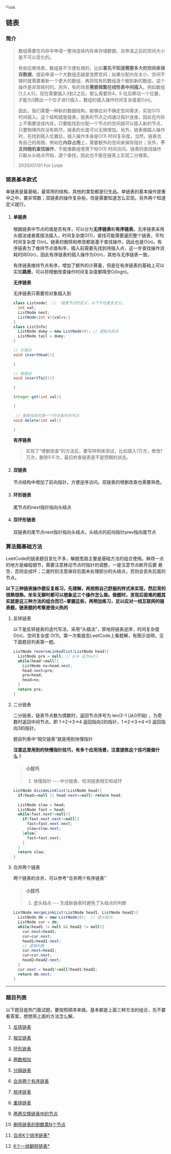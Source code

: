 <p> 
<a href="http://coco66.info:88">
<img src="http://coco66.info:88/leetcode/picture/home.png" alt="小土豆" style="zoom:50%;" /></a>
</p>

## 链表

### 简介

> 数组需要在内存中申请一整块连续内存来存储数据，且申请之后的空间大小是不可以变化的。
>
> 有些应用场景，数组是不方便处理的，比如**事先不知道需要多大的空间来保存数据**，提前申请一个大数组无疑是浪费空间；如果分配内存太小，空间不够时就需要重新一个更大的数组，再将现有的数组逐个搬到新的数组，这个操作是非常耗时的。另外，有的场景**需要频繁在线性表中间插入**，例如数组[1,2,4,5]，现在需要插入3到2之后，那么需要将4，5 往后移动一个位置，才能为3腾出一个位子进行插入，数组的插入操作时间复杂度是O(n)。 
>
> 因此，我们需要一种新的数据结构，能够应对不确定空间需求，实现O(1) 时间插入。这个结构就是链表，链表的节点之间通过指针连接，因此在内存上不需要连续内存，只要能找到分配一个节点的空间就可以插入新的节点，只要物理内存没有耗尽，链表的长度可以无限增加。另外，链表做插入操作时，在找到插入位置后，插入操作本身是O(1) 时间复杂度。当然，链表也有自己的局限，例如在**内存占用**上，需要额外的空间来保存指针；另外，**不支持随机查找操作**，不能像数组使用下标O(1) 时间访问。链表的查找操作只能从头结点开始，逐个查找，因此也不能在链表上实现二分搜索。
>
> 2020/07/01 For Linjie

### 链表基本款式

单链表是最基础，最常用的结构，其他的类型都是衍生品。单链表的基本操作是重中之中，要非常数；双链表的操作复杂些，但是需要知道怎么实现。另外两个知道定义就行。

1. #### 单链表

   根据链表中节点的值是否有序，可以分为**无序链表**和**有序链表**。无序链表采用头插法或者尾插法插入，时间复杂度O(1)，查找可能需要遍历整个链表，平均时间复杂度 O(n)。链表的删除和修改都是基于查找操作，因此也是O(n)。有序链表为了维持节点值有序，插入前需要先找到待插入点，这一步查找操作消耗时间O(n)，因此有序链表的插入操作为O(n)，其他与无序链表一致。

   有序链表维持节点有序，增加了额外的计算量，但是在有序链表的基础上可以实现**跳表**，可以将增删改查操作时间复杂度都降至O(logn)。

   **无序链表**

   无序链表只需要将对象插入到

   ```Java
   class Listnode{  //  链表节点的定义，以下不在重复定义。
     int val;
     ListNode next;
     ListNode(int v){val=v;}
   }
   class ListInfo{
     ListNode dumy = new ListNode(0); // 虚拟头结点
     ListNode tail = dumy;
   }
   
   // 头插法
   void insertHead(){
     
   }
   
   // 尾插法
   void insertTail(){
     
   }
   
   Integer get(int val){
     
   }
   
    // 删除找到的第一个符合条件的节点
   void delete(int val){
     
   }
   
   ```

   **有序链表**

   

   > 实现了“增删改查”的方法后，要写样例来测试，比如插入1万次，修改1万次，删除5千次，最后检查链表是不是预期的状态。

   

2. #### 双链表

   节点结构中增加了前向指针，方便逆序访问。双链表的增删改查也需要熟悉。

   

3. #### 环形链表

   尾节点的next指针指向头结点

   

4. #### 双环形链表

   双链表的尾节点next指针指向头结点，头结点的前向指针prev指向尾节点

   

### 算法题基础方法

LeetCode的链表题目变化不多，解题思路主要是基础方法的组合使用。麻烦一点的地方是编程细节，需要注意移动节点时指针的调整，一是注意节点断开后要 悬空，否则会成环；二是时刻注意保存后面未处理部分的头结点，否则会丢失后面的节点。

**以下三种链表操作要反复练习，先理解，再按照自己舒服的样式来实现，然后背的很熟很熟，坐车无聊时都可以想象这三个操作怎么做。做题时，发现后面难的题其实就是这三种方法的组合而已~掌握这些，再稍加练习，足以应对一线互联网的链表题，链表题的考察是很火热的**

1. 反转链表

   以下是反转链表的迭代写法，采用“头插法”，原地将链表逆序，时间复杂度 O(n)，空间复杂度 O(1)。第一次看就去LeetCode上看题解，有图示说明，见下面题目列表第一题。

   ```java
   ListNode reverseLinkedlist(ListNode head){
     ListNode pre = null; // pre 设为null
     while(head!=null){
       ListNode nx=head.next;
       head.next=pre;
       pre=head;
       head=nx;
     }
     return pre;
   }
   ```

   

2. 二分链表

   二分链表，链表节点数为偶数时，返回节点序号为 len/2-1 (从0开始) ，为奇数时返回中间节点。即 1->2->3->4 返回指向2的指针，1->2->3->4->5 返回指向3的指针。 

   题目列表中“相交链表”就是用到快慢指针

   **注意这里用到的快慢指针技巧，有多个应用场景，注意提炼这个技巧能做什么！**

   > #### 小技巧
   >
   > 1. 快慢指针  --- 中分链表、检测链表相交和成环

   ```java
   ListNode divideLinklist(ListNode head){
     if(head==null || head.next==null) return head;
     
     ListNode slow = head;
     ListNode fast = head;
     while(fast.next!=null){
       if(fast.next.next!=null){
         fast=fast.next.next;
         slow=slow.next;
       }else{
         fast=fast.next;
       }
     }
     return slow;
   }
   ```

   

3. 合并两个链表 

   两个链表的合并，可以参考“合并两个有序链表”

   > #### 小技巧
   >
   > 1. 虚头结点 --- 生成新链表时避免了头结点的判断

   ```java
   ListNode mergeLinkList(ListNode head1, ListNode head2){
     ListNode dm = new ListNode(0);  // 虚头结点
     ListNode cur = dm;
     while(head1 != null && head2 != null){ 
       cur.next=head1;
       cur=cur.next;
       head1=head1.next;
       // 逻辑判断
       cur.next=head2;
       cur=cur.next;
       head2=head2.next;
     }
     cur.next = head1!=null?head1:head2;
     return dm.next;
   }
   ```

----

### 题目列表 

以下题目是热门面试题，要按照顺序来做。基本都是上面三种方法的组合，先不要看答案，想想用上面的方法怎么解。

1. [反转链表](https://leetcode-cn.com/problems/reverse-linked-list) 

2. [相交链表](https://leetcode-cn.com/problems/intersection-of-two-linked-lists/)

3. [环形链表](https://leetcode-cn.com/problems/linked-list-cycle/)

4. [两数相加](http://coco66.info:88/leetcode/linkedlist/LeetCode2.html)   

5. [分隔链表](https://leetcode-cn.com/problems/partition-list/)

6. [合并两个有序链表](https://leetcode-cn.com/problems/merge-two-sorted-lists/)

7. [排序链表](https://leetcode-cn.com/problems/sort-list/)

8. [重排链表](https://leetcode-cn.com/problems/reorder-list/)

9. [两两交换链表中的节点](https://leetcode-cn.com/problems/swap-nodes-in-pairs/)

10. [删除链表的倒数第N个节点](https://leetcode-cn.com/problems/remove-nth-node-from-end-of-list/)

11. [合并K个排序链表*](http://coco66.info:88/leetcode/linkedlist/LeetCode23.html)  

12. [K个一组翻转链表*](http://coco66.info:88/leetcode/linkedlist/LeetCode25.html)  

    

